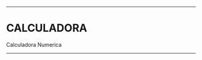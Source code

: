 ----------------------------------------

# CALCULADORA

Calculadora Numerica

-----------------------------------------
